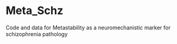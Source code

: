 # Meta_Schz
Code and data for Metastability as a neuromechanistic marker for schizophrenia pathology
